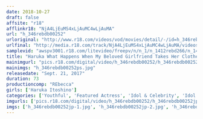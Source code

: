 ```yaml
---
date: 2018-10-27
draft: false
affsite: "r18"
afflinkr18: "NjA4LjEuMS4xLjAuMC4wLjAuMA"
url: "h_346rebdb00252"
urloriginal: "http://www.r18.com/videos/vod/movies/detail/-/id=h_346rebdb00252"
urlfinal: "http://media.r18.com/track/NjA4LjEuMS4xLjAuMC4wLjAuMA/videos/vod/movies/detail/-/id=h_346rebdb00252"
samplevid: "awspv3001.r18.com/litevideo/freepv/n/n_1/n_1412rebd266/n_1412rebd266_dmb_w.mp4"
title: "Haruka What Happens When My Beloved Girlfriend Takes Her Clothes Off Haruka Itoshino"
mainimgurl: "pics.r18.com/digital/video/h_346rebdb00252/h_346rebdb00252ps.jpg"
mainimgs: "h_346rebdb00252ps.jpg"
releasedate: "Sept. 21, 2017"
duration: 73
productioncomp: "REbecca"
girls: ['Haruka Itoshino']
categories: ['Youthful', 'Featured Actress', 'Idol & Celebrity', 'Idol Video', 'Hi-Def']
imgurls: ['pics.r18.com/digital/video/h_346rebdb00252/h_346rebdb00252jp-1.jpg', 'pics.r18.com/digital/video/h_346rebdb00252/h_346rebdb00252jp-2.jpg', 'pics.r18.com/digital/video/h_346rebdb00252/h_346rebdb00252jp-3.jpg', 'pics.r18.com/digital/video/h_346rebdb00252/h_346rebdb00252jp-4.jpg', 'pics.r18.com/digital/video/h_346rebdb00252/h_346rebdb00252jp-5.jpg', 'pics.r18.com/digital/video/h_346rebdb00252/h_346rebdb00252jp-6.jpg', 'pics.r18.com/digital/video/h_346rebdb00252/h_346rebdb00252jp-7.jpg', 'pics.r18.com/digital/video/h_346rebdb00252/h_346rebdb00252jp-8.jpg', 'pics.r18.com/digital/video/h_346rebdb00252/h_346rebdb00252jp-9.jpg', 'pics.r18.com/digital/video/h_346rebdb00252/h_346rebdb00252jp-10.jpg', 'pics.r18.com/digital/video/h_346rebdb00252/h_346rebdb00252jp-11.jpg', 'pics.r18.com/digital/video/h_346rebdb00252/h_346rebdb00252jp-12.jpg', 'pics.r18.com/digital/video/h_346rebdb00252/h_346rebdb00252jp-13.jpg', 'pics.r18.com/digital/video/h_346rebdb00252/h_346rebdb00252jp-14.jpg', 'pics.r18.com/digital/video/h_346rebdb00252/h_346rebdb00252jp-15.jpg', 'pics.r18.com/digital/video/h_346rebdb00252/h_346rebdb00252jp-16.jpg', 'pics.r18.com/digital/video/h_346rebdb00252/h_346rebdb00252jp-17.jpg', 'pics.r18.com/digital/video/h_346rebdb00252/h_346rebdb00252jp-18.jpg', 'pics.r18.com/digital/video/h_346rebdb00252/h_346rebdb00252jp-19.jpg', 'pics.r18.com/digital/video/h_346rebdb00252/h_346rebdb00252jp-20.jpg']
imgs: ['h_346rebdb00252jp-1.jpg', 'h_346rebdb00252jp-2.jpg', 'h_346rebdb00252jp-3.jpg', 'h_346rebdb00252jp-4.jpg', 'h_346rebdb00252jp-5.jpg', 'h_346rebdb00252jp-6.jpg', 'h_346rebdb00252jp-7.jpg', 'h_346rebdb00252jp-8.jpg', 'h_346rebdb00252jp-9.jpg', 'h_346rebdb00252jp-10.jpg', 'h_346rebdb00252jp-11.jpg', 'h_346rebdb00252jp-12.jpg', 'h_346rebdb00252jp-13.jpg', 'h_346rebdb00252jp-14.jpg', 'h_346rebdb00252jp-15.jpg', 'h_346rebdb00252jp-16.jpg', 'h_346rebdb00252jp-17.jpg', 'h_346rebdb00252jp-18.jpg', 'h_346rebdb00252jp-19.jpg', 'h_346rebdb00252jp-20.jpg']
---
```

